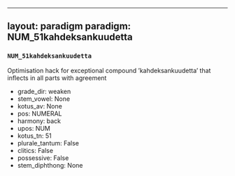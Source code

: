 
---
layout: paradigm
paradigm: NUM_51kahdeksankuudetta
---
### ` NUM_51kahdeksankuudetta `

Optimisation hack for exceptional compound ’kahdeksankuudetta’ that inflects in all parts with agreement
* grade_dir: weaken
* stem_vowel: None
* kotus_av: None
* pos: NUMERAL
* harmony: back
* upos: NUM
* kotus_tn: 51
* plurale_tantum: False
* clitics: False
* possessive: False
* stem_diphthong: None
